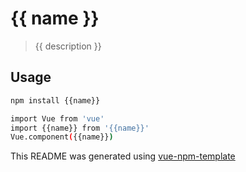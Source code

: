 # {{ name }}

> {{ description }}

## Usage

``` bash
npm install {{name}}

import Vue from 'vue'
import {{name}} from '{{name}}'
Vue.component({{name}})
```

This README was generated using [vue-npm-template](https://github.com/cristijora/vue-npm-template)